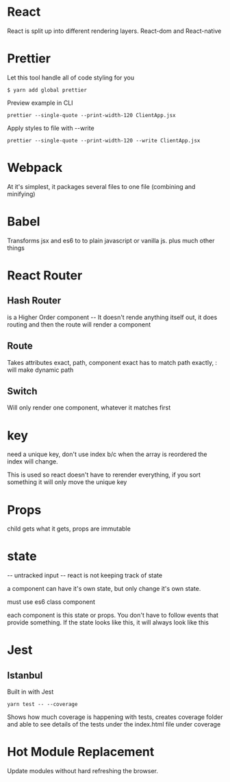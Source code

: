 # React

React is split up into different rendering layers. React-dom and React-native

# Prettier

Let this tool handle all of code styling for you

```
$ yarn add global prettier

```

Preview example in CLI

```
prettier --single-quote --print-width-120 ClientApp.jsx
```

Apply styles to file with --write

```
prettier --single-quote --print-width-120 --write ClientApp.jsx
```

# Webpack

At it's simplest, it packages several files to one file (combining and minifying)

# Babel

Transforms jsx and es6 to to plain javascript or vanilla js. plus much other things

# React Router
## Hash Router
<HashRouter> is a Higher Order component -- It doesn't rende anything itself out, it does routing and then the route will render a component
## Route
Takes attributes exact, path, component
exact has to match path exactly, : will make dynamic path
<Route path="/:language/search" component={Search} >
## Switch
Will only render one component, whatever it matches first
# key
need a unique key, don't use index b/c when the array is reordered the index will change.

This is used so react doesn't have to rerender everything, if you sort something it will only move the unique key

# Props
child gets what it gets, props are immutable

# state
-- untracked input -- react is not keeping track of state

a component can have it's own state, but only change it's own state.

must use es6 class component

each component is this state or props. You don't have to follow events that provide something. If the state looks like this, it will always look like this

# Jest

## Istanbul
Built in with Jest
```
yarn test -- --coverage
```

Shows how much coverage is happening with tests, creates coverage folder and able to see details of the tests under the index.html file under coverage

# Hot Module Replacement

Update modules without hard refreshing the browser.